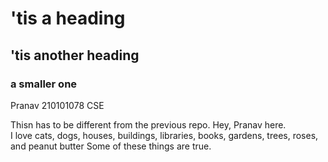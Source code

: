 # 'tis a heading

## 'tis another heading

### a smaller one

Pranav 
210101078
CSE

Thisn has to be different from the previous repo. 
Hey, Pranav here.  
I love cats, dogs, houses, buildings, libraries, books, gardens, trees,
roses, and peanut butter
Some of these things are true.
